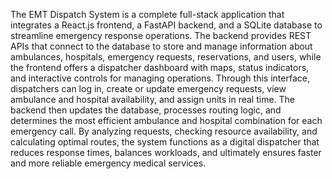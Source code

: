 The EMT Dispatch System is a complete full-stack application that integrates a React.js frontend, a FastAPI backend, and a SQLite database to streamline emergency response operations. The backend provides REST APIs that connect to the database to store and manage information about ambulances, hospitals, emergency requests, reservations, and users, while the frontend offers a dispatcher dashboard with maps, status indicators, and interactive controls for managing operations. Through this interface, dispatchers can log in, create or update emergency requests, view ambulance and hospital availability, and assign units in real time. The backend then updates the database, processes routing logic, and determines the most efficient ambulance and hospital combination for each emergency call. By analyzing requests, checking resource availability, and calculating optimal routes, the system functions as a digital dispatcher that reduces response times, balances workloads, and ultimately ensures faster and more reliable emergency medical services.
